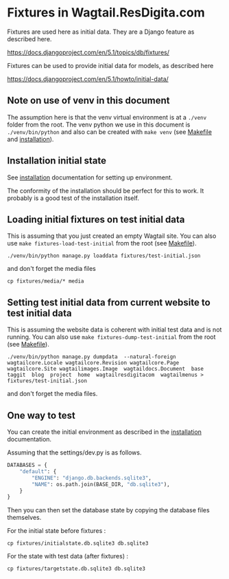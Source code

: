 # Fixtures in Wagtail.ResDigita.com

Fixtures are used here as initial data. They are a Django feature as described here.

<https://docs.djangoproject.com/en/5.1/topics/db/fixtures/>

Fixtures can be used to provide initial data for models, as described here 

<https://docs.djangoproject.com/en/5.1/howto/initial-data/>

## Note on use of venv in this document

The assumption here is that the venv virtual environment is at a `./venv` folder from the root. The venv python we use in this document is `./venv/bin/python` and also can be created with `make venv` (see [Makefile](../Makefile) and [installation](../installation.md)).

## Installation initial state

See [installation](./installation.md) documentation for setting up environment.

The conformity of the installation should be perfect for this to work. It probably is a good test of the installation itself.

## Loading initial fixtures on test initial data

This is assuming that you just created an empty Wagtail site. You can also use `make fixtures-load-test-initial` from the root (see [Makefile](../Makefile)).

`./venv/bin/python manage.py loaddata fixtures/test-initial.json`

and don't forget the media files

`cp fixtures/media/* media`

## Setting test initial data from current website to test initial data

This is assuming the website data is coherent with initial test data and is not running. You can also use `make fixtures-dump-test-initial` from the root (see [Makefile](../Makefile)).

`./venv/bin/python manage.py dumpdata  --natural-foreign wagtailcore.Locale wagtailcore.Revision wagtailcore.Page wagtailcore.Site wagtailimages.Image  wagtaildocs.Document  base  taggit  blog  project  home  wagtailresdigitacom  wagtailmenus > fixtures/test-initial.json`

and don't forget the media files.

## One way to test

You can create the initial environment as described in the [installation](./installation.md) documentation.

Assuming that the settings/dev.py is as follows.

```python
DATABASES = {
    "default": {
        "ENGINE": "django.db.backends.sqlite3",
        "NAME": os.path.join(BASE_DIR, "db.sqlite3"),
    }
}
```

Then you can then set the database state by copying the database files themselves. 

For the initial state before fixtures :

`cp fixtures/initialstate.db.sqlite3 db.sqlite3`

For the state with test data (after fixtures) :

`cp fixtures/targetstate.db.sqlite3 db.sqlite3`